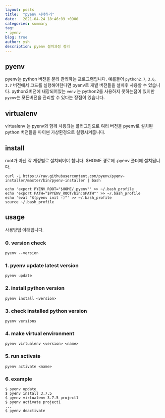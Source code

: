 ```yaml
---
layout: posts
title:  "pyenv 시작하기"
date:   2021-04-24 18:46:09 +0900
categories: summary
tag:
- pyenv
blog: true
author: ysh
description: pyenv 설치과정 정리
---
```


## pyenv
pyenv는 python 버전을 분리 관리하는 프로그램입니다. 예를들어 `python2.7`, `3.6`, `3.7` 버전에서 코드를 실행해야한다면 pyenv로 개별 버전들을 설치후 사용할 수 있습니다. python3버전에 내장되어있는 `venv` 는 python2를 사용하지 못하는점이 있지만 `pyenv`는 모든버전을 관리할 수 있다는 장점이 있습니다.

## virtualenv
virtualenv 는 pyenv와 함께 사용되는 플러그인으로 여러 버전을 pyenv로 설치된 python 버전들을 파이썬 가상환경으로 실행시켜줍니다.


## install
root가 아닌 각 계정별로 설치되어야 합니다. $HOME 경로에 .pyenv 폴더에 설치됩니다. 

```
curl -L https://raw.githubusercontent.com/pyenv/pyenv-installer/master/bin/pyenv-installer | bash

echo 'export PYENV_ROOT="$HOME/.pyenv"' >> ~/.bash_profile
echo 'export PATH="$PYENV_ROOT/bin:$PATH"' >> ~/.bash_profile
echo 'eval "$(pyenv init -)"' >> ~/.bash_profile
source ~/.bash_profile
```

## usage

사용방법 아래입니다. 
### 0. version check
```
pyenv --version
```

### 1. pyenv update latest version
```
pyenv update
```

### 2. install python version
```
pyenv install <version>
```

### 3. check installed python version
```
pyenv versions
```

### 4. make virtual environment
```
pyenv virtualenv <version> <name>
```

### 5. run activate
```
pyenv activate <name>
```

### 6. example
```
$ pyenv update
$ pyenv install 3.7.5
$ pyenv virtualenv 3.7.5 project1
$ pyenv activate project1
...
$ pyenv deactivate 
```